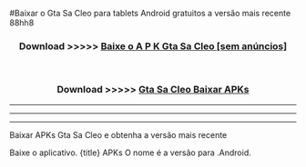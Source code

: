 #Baixar o Gta Sa Cleo   para tablets Android gratuitos a versão mais recente 88hh8


<div align="center">
<h3>Download >>>>> <a href="https://pt-web.web.app/?pt= Gta Sa Cleo ">Baixe o A P K Gta Sa Cleo  [sem anúncios]</a></h3><br>

<h3>Download >>>>> <a href="https://pt-web.web.app/?pt= Gta Sa Cleo ">Gta Sa Cleo  Baixar APKs</a></h3>
</div>

----------------------------------------------------------

----------------------------------------------------------

----------------------------------------------------------

Baixar APKs Gta Sa Cleo  e obtenha a versão mais recente

Baixe o aplicativo. {title} APKs O nome é a versão para .Android.


